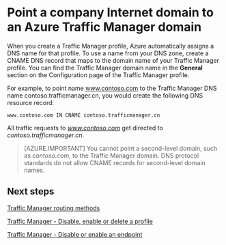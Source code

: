 <properties
    pageTitle="Point a company Internet domain to a Traffic Manager domain name | Azure"
   description="This article will help you point your company domain name to a Traffic Manager domain name."
   services="traffic-manager"
   documentationCenter=""
   authors="sdwheeler"
   manager="carmonm"
    editor=""
/>
<tags
   ms.service="traffic-manager"
   ms.devlang="na"
   ms.topic="get-started-article"
   ms.tgt_pltfrm="na"
   ms.workload="infrastructure-services"
    ms.date="10/11/2016"
   wacn.date=""
    ms.author="sewhee"
/>

# Point a company Internet domain to an Azure Traffic Manager domain

When you create a Traffic Manager profile, Azure automatically assigns a DNS name for that profile. To use a name from your DNS zone, create a CNAME DNS record that maps to the domain name of your Traffic Manager profile. You can find the Traffic Manager domain name in the **General** section on the Configuration page of the Traffic Manager profile.

For example, to point name www.contoso.com to the Traffic Manager DNS name contoso.trafficmanager.cn, you would create the following DNS resource record:

    www.contoso.com IN CNAME contoso.trafficmanager.cn

All traffic requests to *www.contoso.com* get directed to *contoso.trafficmanager.cn*.

>[AZURE.IMPORTANT] You cannot point a second-level domain, such as *contoso.com*, to the Traffic Manager domain. DNS protocol standards do not allow CNAME records for second-level domain names.

## Next steps

[Traffic Manager routing methods](/documentation/articles/traffic-manager-routing-methods/)

[Traffic Manager - Disable, enable or delete a profile](/documentation/articles/disable-enable-or-delete-a-profile/)

[Traffic Manager - Disable or enable an endpoint](/documentation/articles/disable-or-enable-an-endpoint/)
